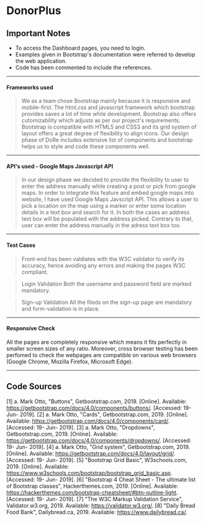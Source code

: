 # DonorPlus

## Important Notes
- To access the Dashboard pages, you need to login.
- Examples given in Bootstrap's documentation were referred to develop the web application.
- Code has been commented to include the references.

----
#### Frameworks used

> We as a team chose Bootstrap mainly because it is responsive and mobile-first. The html,css and javascript framework which bootstrap provides saves a lot of time while development. Bootstrap also offers cutomizability which adjusts as per our project's requirements. Bootstrap is compatible with HTML5 and CSS3 and its grid system of layout offers a great degree of flexibility to align icons. Our design phase of DoRe includes extensive list of components and bootstrap helps us to style and code these components well.

----
#### API's used - Google Maps Javascript API

> In our design phase we decided to provide the flexibility to user to enter the address manually while creating a post or pick from google maps. In order to integrate this feature and embed google maps into website, I have used Google Maps Javscript API. This allows a user to pick a location on the map using a marker or enter some location details in a text box and search for it. In both the cases an address text box will be populated with the address picked. Contrary to that, user can enter the address manually in the adress text box too.

----


#### Test Cases
> Front-end has been valdiates with the W3C validator to verify its accuracy, hence avoiding any errors and making the pages W3C compliant.

> Login Validation
Both the username and password field are marked mandatory. 

>Sign-up Validation
All the fileds on the sign-up page are mandatory and form-validation is in place.

----
#### Responsive Check
All the pages are completely responsive which means it fits perfectly in smaller screen sizes of any ratio. Moreover, cross browser testing has been perfomed to check the webpages are compatible on various web browsers (Google Chrome, Mozilla Firefox, Microsoft Edge).

----

## Code Sources

[1] a. Mark Otto, "Buttons", Getbootstrap.com, 2019. [Online]. Available: https://getbootstrap.com/docs/4.0/components/buttons/. [Accessed: 19- Jun- 2019].
[2] a. Mark Otto, "Cards", Getbootstrap.com, 2019. [Online]. Available: https://getbootstrap.com/docs/4.0/components/card/. [Accessed: 19- Jun- 2019].
[3] a. Mark Otto, "Dropdowns", Getbootstrap.com, 2019. [Online]. Available: https://getbootstrap.com/docs/4.0/components/dropdowns/. [Accessed: 19- Jun- 2019].
[4] a. Mark Otto, "Grid system", Getbootstrap.com, 2019. [Online]. Available: https://getbootstrap.com/docs/4.0/layout/grid/. [Accessed: 19- Jun- 2019].
[5] "Bootstrap Grid Basic", W3schools.com, 2019. [Online]. Available: https://www.w3schools.com/bootstrap/bootstrap_grid_basic.asp. [Accessed: 19- Jun- 2019].
[6] "Bootstrap 4 Cheat Sheet - The ultimate list of Bootstrap classes", Hackerthemes.com, 2019. [Online]. Available: https://hackerthemes.com/bootstrap-cheatsheet/#btn-outline-light. [Accessed: 19- Jun- 2019].
[7] "The W3C Markup Validation Service", Validator.w3.org, 2019. Available: https://validator.w3.org/.
[8] "Daily Bread Food Bank", Dailybread.ca, 2019. Available: https://www.dailybread.ca/. 
